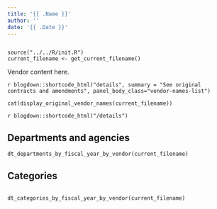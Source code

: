 ```yaml
---
title: '{{ .Name }}'
author: ''
date: '{{ .Date }}'
---
```


```{r echo=FALSE, message=FALSE, warning=FALSE}

source("../../R/init.R")
current_filename <- get_current_filename()

```

Vendor content here.

`r blogdown::shortcode_html("details", summary = "See original contracts and amendments", panel_body_class="vendor-names-list")`
```{r, echo=FALSE, results='asis', message=FALSE}
cat(display_original_vendor_names(current_filename))
```
`r blogdown::shortcode_html("/details")`

## Departments and agencies

```{r echo=FALSE, message=FALSE, warning=FALSE}
dt_departments_by_fiscal_year_by_vendor(current_filename)

```

## Categories

```{r echo=FALSE, message=FALSE, warning=FALSE}

dt_categories_by_fiscal_year_by_vendor(current_filename)

```
